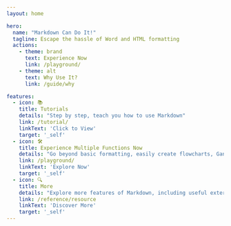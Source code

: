 ```yaml
---
layout: home

hero:
  name: "Markdown Can Do It!"
  tagline: Escape the hassle of Word and HTML formatting
  actions:
    - theme: brand
      text: Experience Now
      link: /playground/
    - theme: alt
      text: Why Use It?
      link: /guide/why

features:
  - icon: 📚
    title: Tutorials
    details: "Step by step, teach you how to use Markdown"
    link: /tutorial/
    linkText: 'Click to View'
    target: '_self'
  - icon: 🛠️
    title: Experience Multiple Functions Now
    details: "Go beyond basic formatting, easily create flowcharts, Gantt charts, presentations (PPT), etc."
    link: /playground/
    linkText: 'Explore Now'
    target: '_self'
  - icon: 🔍
    title: More
    details: "Explore more features of Markdown, including useful external links. Please choose as needed."
    link: /reference/resource
    linkText: 'Discover More'
    target: '_self'
---
```

